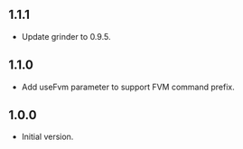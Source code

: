 ## 1.1.1

- Update grinder to 0.9.5.

## 1.1.0

- Add useFvm parameter to support FVM command prefix.

## 1.0.0

- Initial version.

